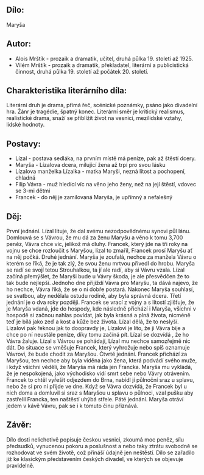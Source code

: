 ## Dílo:
Maryša
## Autor:
* Alois Mrštík - prozaik a dramatik, učitel, druhá půlka 19. století až 1925.
* Vilém Mrštík - prozaik a dramatik, překladatel, literární a publicistická činnost, druhá 	půlka 19. století až počátek 20. století.
## Charakteristika literárního díla:
Literární druh je drama, přímá řeč, scénické poznámky, psáno jako divadelní hra. Žánr je tragédie, špatný konec. Literární směr je kritický realismus, realistické drama, snaží se přiblížit život na vesnici, mezilidské vztahy, lidské hodnoty.
## Postavy:
* Lízal - postava sedláka, na prvním místě má peníze, pak až štěstí dcery.
* Maryša - Lízalova dcera, milující žena až trpí pro svou lásku
* Lízalova manželka Lízalka - matka Maryši, nezná lítost a pochopení, chladná
* Filip Vávra - muž hledící víc na věno jeho ženy, než na její štěstí, vdovec se 3-mi dětmi
* Francek - do něj je zamilovaná Maryša, je upřímný a nefalešný
## Děj:
První jednání. Lízal lituje, že dal svému nezodpovědnému synovi půl lánu. Domlouvá se s Vávrou, že mu dá za ženu Maryšu a věno k tomu 3,700 peněz, Vávra chce víc, jelikož má dluhy. Francek, který jde na tři roky na vojnu se chce rozloučit s Maryšou, lízal to zmařil, Francek prosí Maryšu ať na něj počká. Druhé jednání. Maryša je zoufalá, nechce za manžela Vávru o kterém se říká, že je tak zlý, že svou ženu mrtvou přivedl do hrobu. Maryša se radí se svojí tetou Strouhalkou, ta jí ale radí, aby si Vávru vzala. Lízal začíná přemýšlet, že Maryši bude u Vávry škoda, je ale přesvědčen že to tak bude nejlepší. Jednoho dne přijíždí Vávra pro Maryšu, ta dává najevo, že ho nechce, Vávra říká, že se o ni dobře postará. Nakonec Maryša souhlasí, se svatbou, aby nedělala ostudu rodině, aby byla správná dcera. Třetí jednání je o dva roky později. Francek se vrací z vojny a s lítostí zjišťuje, že je Maryša vdaná, jde do hospody, kde následně přichází i Maryša, všichni v hospodě si začnou nahlas povídat, jak byla krásná a plná života, nicméně teď je bílá jako zeď a kost a kůže bez života. Lízal dělá, že to neslyší. Lizalovi pak řeknou jak to doopravdy je, Lízalovi je líto, že ji Vávra bije a chce po ní neustále peníze, díky tomu začíná pít. Lízal se dozvídá , že ho Vávra žaluje. Lízal s Vávrou se pohádají, Lízal mu nechce samozřejmě nic dát. Do situace se vměšuje Francek, který vyhrožuje nebo spíš oznamuje Vávrovi, že bude chodit za Maryšou. Čtvrté jednání. Francek přichází za Maryšou, ten nechce aby byla viděna jako žena, která podvádí svého muže, i když všichni věděli, že Maryša má ráda jen Francka. Maryša mu vykládá, že je nespokojená, jako východisko vidí smrt sebe nebo Vávry otrávením. Francek to chtěl vyřešit odjezdem do Brna, nabídl jí půlnoční sraz u splavu, nebo že si pro ni přijde ve dne. Když se Vávra dozvídá, že Francek byl u nich doma a domluvil si sraz s Maryšou u splavu o půlnoci, vzal pušku aby zastřelil Francka, ten naštěstí uhýbá střele. Páté jednání. Maryša otráví jedem v kávě Vávru, pak se i k tomuto činu přiznává.
## Závěr:
Dílo dosti nelichotivě popisuje českou vesnici, zkoumá moc peněz, sílu předsudků, vynucenou pokoru a poslušnost a nebo taky ztrátu svobodně se rozhodovat ve svém životě, což přináší údajně jen neštěstí. Dílo se zařadilo již ke klasickým představením českých divadel, ve kterých se objevuje pravidelně. 